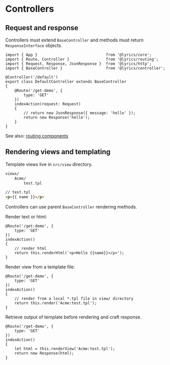 Controllers
======

Request and response
------

Controllers must extend `BaseController` and methods must return `ResponseInterface` objects.

```node
import { App }                              from '@lyrics/core';
import { Route, Controller }                from '@lyrics/routing';
import { Request, Response, JsonResponse }  from '@lyrics/http';
import { BaseController }                   from '@lyrics/controller';

@Controller('/default')
export class DefaultController extends BaseController
{
    @Route('/get-demo', {
        type: 'GET'
    })
    indexAction(request: Request)
    {
        // return new JsonResponse({ message: 'hello' });
        return new Response('hello');
    }
}
```

See also: [routing components](./ROUTING.md)

Rendering views and templating
------

Template views live in `src/view` directory.

```bash
views/
    Acme/
        test.tpl
```

```html
// test.tpl
<p>{{ name }}</p>
```

Controllers can use parent `BaseController` rendering methods.

Render text or html:

```node
@Route('/get-demo', {
    type: 'GET'
})
indexAction()
{
    // render html
    return this.renderHtml('<p>Hello {{name}}</p>');
}
```

Render view from a template file:

```node
@Route('/get-demo', {
    type: 'GET'
})
indexAction()
{
    // render from a local *.tpl file in view/ directory
    return this.render('Acme:test.tpl');
}
```

Retrieve output of template before rendering and craft response.

```node
@Route('/get-demo', {
    type: 'GET'
})
indexAction()
{
    let html = this.renderView('Acme:test.tpl');
    return new Response(html);
}
```
